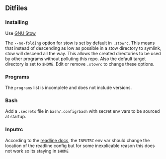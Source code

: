 ## Ditfiles

### Installing

Use [GNU Stow](https://www.gnu.org/software/stow)

The `--no-folding` option for stow is set by default in `.stowrc`.
This means that instead of descending as low as possible in a stow directory to symlink, stow will descend all the way.
This allows the created directories to be used by other programs without polluting this repo.
Also the default target directory is set to `$HOME`. Edit or remove `.stowrc` to change these options.


<!-- TODO -->
### Programs

The `programs` list is incomplete and does not include versions.


### Bash

Add a `.secrets` file in `bash/.config/bash` with secret env vars to be sourced at startup.


### Inputrc

According to the [readline docs](https://man7.org/linux/man-pages/man3/readline.3.html), the `INPUTRC` env var
should change the location of the readline config but for some inexplicable reason this does not work so its staying in `$HOME`
